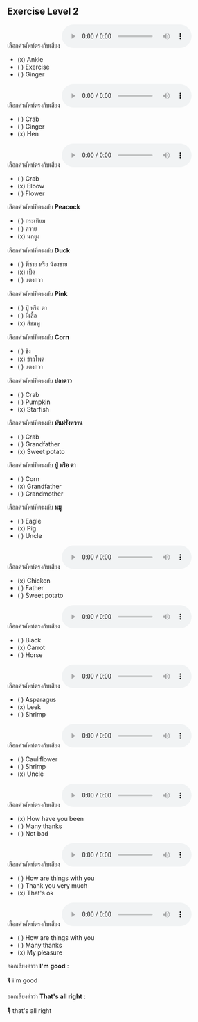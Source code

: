 ## Exercise Level 2

เลือกคำศัพท์ตรงกับเสียง  ![](/media/audio/ankle.mp3) 
 - (x) Ankle
 - ( ) Exercise
 - ( ) Ginger


เลือกคำศัพท์ตรงกับเสียง  ![](/media/audio/hen.mp3) 
 - ( ) Crab
 - ( ) Ginger
 - (x) Hen


เลือกคำศัพท์ตรงกับเสียง  ![](/media/audio/elbow.mp3) 
 - ( ) Crab
 - (x) Elbow
 - ( ) Flower


 เลือกคำศัพท์ที่ตรงกับ  **Peacock**
 - ( ) กระเทียม
 - ( ) ควาย
 - (x) นกยูง

 เลือกคำศัพท์ที่ตรงกับ  **Duck**
 - ( ) พี่ชาย หรือ น้องชาย
 - (x) เป็ด
 - ( ) แตงกวา

 เลือกคำศัพท์ที่ตรงกับ  **Pink**
 - ( )  ปู่ หรือ ตา
 - ( ) ผีเสื้อ
 - (x) สีชมพู

 เลือกคำศัพท์ที่ตรงกับ  **Corn**
 - ( ) ขิง
 - (x) ข้าวโพด
 - ( ) แตงกวา

 เลือกคำศัพท์ที่ตรงกับ  **ปลาดาว**
 - ( ) Crab
 - ( ) Pumpkin
 - (x) Starfish

 เลือกคำศัพท์ที่ตรงกับ  **มันฝรั่งหวาน**
 - ( ) Crab
 - ( ) Grandfather
 - (x) Sweet potato

 เลือกคำศัพท์ที่ตรงกับ  **ปู่ หรือ ตา**
 - ( ) Corn
 - (x) Grandfather
 - ( ) Grandmother

 เลือกคำศัพท์ที่ตรงกับ  **หมู**
 - ( ) Eagle
 - (x) Pig
 - ( ) Uncle

เลือกคำศัพท์ตรงกับเสียง  ![](/media/audio/chicken.mp3) 
 - (x) Chicken
 - ( ) Father
 - ( ) Sweet potato


เลือกคำศัพท์ตรงกับเสียง  ![](/media/audio/carrot.mp3) 
 - ( ) Black
 - (x) Carrot
 - ( ) Horse


เลือกคำศัพท์ตรงกับเสียง  ![](/media/audio/leek.mp3) 
 - ( ) Asparagus
 - (x) Leek
 - ( ) Shrimp


เลือกคำศัพท์ตรงกับเสียง  ![](/media/audio/uncle.mp3) 
 - ( ) Cauliflower
 - ( ) Shrimp
 - (x) Uncle


เลือกคำศัพท์ตรงกับเสียง  ![](/media/audio/How&#x20;have&#x20;you&#x20;been.mp3) 
 - (x) How have you been
 - ( ) Many thanks
 - ( ) Not bad


เลือกคำศัพท์ตรงกับเสียง  ![](/media/audio/That's&#x20;OK.mp3) 
 - ( ) How are things with you
 - ( ) Thank you very much
 - (x) That's ok


เลือกคำศัพท์ตรงกับเสียง  ![](/media/audio/My&#x20;pleasure.mp3) 
 - ( ) How are things with you
 - ( ) Many thanks
 - (x) My pleasure

ออกเสียงคำว่า  **I'm good** :

🎙️ i'm good

ออกเสียงคำว่า  **That's all right** :

🎙️ that's all right

